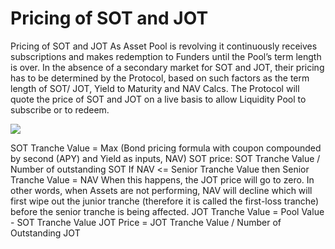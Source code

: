 # Pricing of SOT and JOT

Pricing of SOT and JOT As Asset Pool is revolving it continuously receives subscriptions and makes redemption to Funders until the Pool’s term length is over. In the absence of a secondary market for SOT and JOT, their pricing has to be determined by the Protocol, based on such factors as the term length of SOT/ JOT, Yield to Maturity and NAV Calcs. The Protocol will quote the price of SOT and JOT on a live basis to allow Liquidity Pool to subscribe or to redeem.

![](https://lh6.googleusercontent.com/icVGHIQzSJyfW0QmN6iPCS2ajQMe5l7L38i1NUloUd8n4Za42KRRd7g9U4ofjome-OShtt\_BV75PmFpvbxbFgheA7a9wdN5p62RXAbVU9YcRdQlq1SX3e26oXBbjdu50l6SX6s87RhzLXntnJQ)

SOT Tranche Value = Max (Bond pricing formula with coupon compounded by second (APY) and Yield as inputs, NAV) SOT price: SOT Tranche Value / Number of outstanding SOT If NAV <= Senior Tranche Value then Senior Tranche Value = NAV When this happens, the JOT price will go to zero. In other words, when Assets are not performing, NAV will decline which will first wipe out the junior tranche (therefore it is called the first-loss tranche) before the senior tranche is being affected. JOT Tranche Value = Pool Value - SOT Tranche Value JOT Price = JOT Tranche Value / Number of Outstanding JOT
